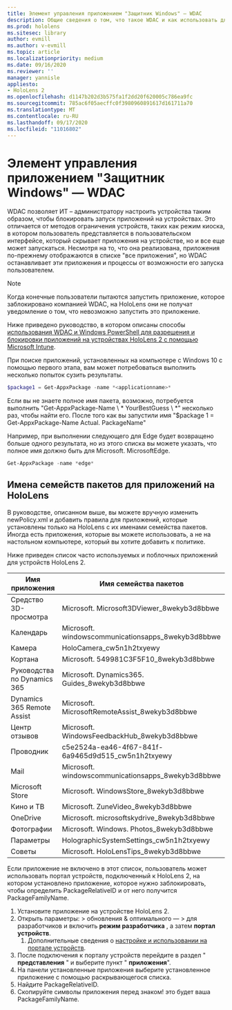 ```yaml
---
title: Элемент управления приложением "Защитник Windows" — WDAC
description: Общие сведения о том, что такое WDAC и как использовать для управления устройствами HoloLens.
ms.prod: hololens
ms.sitesec: library
author: evmill
ms.author: v-evmill
ms.topic: article
ms.localizationpriority: medium
ms.date: 09/16/2020
ms.reviewer: ''
manager: yannisle
appliesto:
- HoloLens 2
ms.openlocfilehash: d1147b202d3b575fa1f2dd20f620005c786ea9fc
ms.sourcegitcommit: 785ac6f05aecffc0f3980960891617d161711a70
ms.translationtype: MT
ms.contentlocale: ru-RU
ms.lasthandoff: 09/17/2020
ms.locfileid: "11016802"
---
```

# Элемент управления приложением "Защитник Windows" — WDAC

WDAC позволяет ИТ – администратору настроить устройства таким образом, чтобы блокировать запуск приложений на устройствах. Это отличается от методов ограничения устройств, таких как режим киоска, в котором пользователь представляется в пользовательском интерфейсе, который скрывает приложения на устройстве, но и все еще может запускаться. Несмотря на то, что она реализована, приложения по-прежнему отображаются в списке "все приложения", но WDAC останавливает эти приложения и процессы от возможности его запуска пользователем.

> [!NOTE]
> Когда конечные пользователи пытаются запустить приложение, которое заблокировано компанией WDAC, на HoloLens они не получат уведомление о том, что невозможно запустить это приложение.

Ниже приведено руководство, в котором описаны способы [использования WDAC и Windows PowerShell для разрешения и блокировки приложений на устройствах HoloLens 2 с помощью Microsoft Intune](https://docs.microsoft.com/mem/intune/configuration/custom-profile-hololens).

При поиске приложений, установленных на компьютере с Windows 10 с помощью первого этапа, вам может потребоваться выполнить несколько попыток сузить результаты.

```powershell
$package1 = Get-AppxPackage -name *<applicationname>*
``` 

Если вы не знаете полное имя пакета, возможно, потребуется выполнить "Get-AppxPackage-Name \ * YourBestGuess \ *" несколько раз, чтобы найти его. После того как вы запустили имя "$package 1 = Get-AppxPackage-Name Actual. PackageName"

Например, при выполнении следующего для Edge будет возвращено больше одного результата, но из этого списка вы можете указать, что полное имя должно быть для Microsoft. MicrosoftEdge. 

```powershell
Get-AppxPackage -name *edge*
``` 

## Имена семейств пакетов для приложений на HoloLens

В руководстве, описанном выше, вы можете вручную изменить newPolicy.xml и добавить правила для приложений, которые установлены только на HoloLens с их именами семейства пакетов. Иногда есть приложения, которые вы можете использовать, а не на настольном компьютере, который вы хотите добавить к политике. 

Ниже приведен список часто используемых и поблочных приложений для устройств HoloLens 2.

| Имя приложения                   | Имя семейства пакетов                                |
|----------------------------|----------------------------------------------------|
| Средство 3D-просмотра                  | Microsoft. Microsoft3DViewer_8wekyb3d8bbwe          |
| Календарь                   | Microsoft. windowscommunicationsapps_8wekyb3d8bbwe  |
| Камера                     | HoloCamera_cw5n1h2txyewy                           |
| Кортана                    | Microsoft. 549981C3F5F10_8wekyb3d8bbwe              |
| Руководства по Dynamics 365        | Microsoft. Dynamics365. Guides_8wekyb3d8bbwe         |
| Dynamics 365 Remote Assist | Microsoft. MicrosoftRemoteAssist_8wekyb3d8bbwe      |
| Центр отзывов               | Microsoft. WindowsFeedbackHub_8wekyb3d8bbwe         |
| Проводник              | c5e2524a-ea46-4f67-841f-6a9465d9d515_cw5n1h2txyewy |
| Mail                       | Microsoft. windowscommunicationsapps_8wekyb3d8bbwe  |
| Microsoft Store            | Microsoft. WindowsStore_8wekyb3d8bbwe               |
| Кино и ТВ                | Microsoft. ZuneVideo_8wekyb3d8bbwe                  |
| OneDrive                   | Microsoft. microsoftskydrive_8wekyb3d8bbwe          |
| Фотографии                     | Microsoft. Windows. Photos_8wekyb3d8bbwe             |
| Параметры                   | HolographicSystemSettings_cw5n1h2txyewy            |
| Советы                       | Microsoft. HoloLensTips_8wekyb3d8bbwe               |

Если приложение не включено в этот список, пользователь может использовать портал устройств, подключенный к HoloLens 2, на котором установлено приложение, которое нужно заблокировать, чтобы определить PackageRelativeID и от него получится PackageFamilyName.

1. Установите приложение на устройстве HoloLens 2. 
1. Открыть параметры: > обновления & оптимального — > для разработчиков и включить **режим разработчика** , а затем **портал устройств**. 
    1. Дополнительные сведения о [настройке и использовании на портале устройств](https://docs.microsoft.com/windows/mixed-reality/develop/platform-capabilities-and-apis/using-the-windows-device-portal).
1. После подключения к порталу устройств перейдите в раздел " **представления** " и выберите пункт " **приложения**". 
1. На панели установленные приложения выберите установленное приложение с помощью раскрывающегося списка. 
1. Найдите PackageRelativeID. 
1. Скопируйте символы приложения перед знаком! это будет ваша PackageFamilyName.

